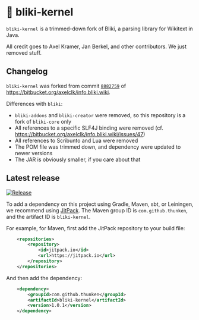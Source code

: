 # 🦆 bliki-kernel

`bliki-kernel` is a trimmed-down fork of Bliki, a parsing library for Wikitext in Java.

All credit goes to Axel Kramer, Jan Berkel, and other contributors. We just removed stuff.

## Changelog

`bliki-kernel` was forked from commit [`8882759`](https://bitbucket.org/axelclk/info.bliki.wiki/commits/8882759847ae4913017379553bd4754734d73ac2?at=master) of https://bitbucket.org/axelclk/info.bliki.wiki.

Differences with `bliki`:
* `bliki-addons` and `bliki-creator` were removed, so this repository is a fork of `bliki-core` only
* All references to a specific SLF4J binding were removed (cf. https://bitbucket.org/axelclk/info.bliki.wiki/issues/47)
* All references to Scribunto and Lua were removed
* The POM file was trimmed down, and dependency were updated to newer versions
* The JAR is obviously smaller, if you care about that

## Latest release

[![Release](https://jitpack.io/v/thunken/bliki-kernel.svg?style=flat-square)](https://github.com/thunken/bliki-kernel/releases)

To add a dependency on this project using Gradle, Maven, sbt, or Leiningen, we recommend using [JitPack](https://jitpack.io/#thunken/bliki-kernel/1.0.1). The Maven group ID is `com.github.thunken`, and the artifact ID is `bliki-kernel`.

For example, for Maven, first add the JitPack repository to your build file:
```xml
	<repositories>
		<repository>
		    <id>jitpack.io</id>
		    <url>https://jitpack.io</url>
		</repository>
	</repositories>
```

And then add the dependency:
```xml
	<dependency>
	    <groupId>com.github.thunken</groupId>
	    <artifactId>bliki-kernel</artifactId>
	    <version>1.0.1</version>
	</dependency>
```

